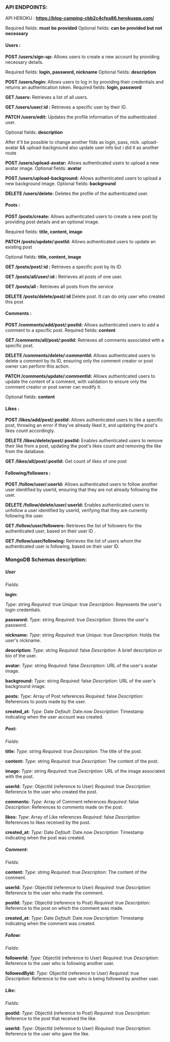 ### API ENDPOINTS:

API HEROKU : **https://blog-camping-cbb2c4cfea86.herokuapp.com/**

Required fields: **must be provided**
Optional fields: **can be provided but not necessary**

#### Users :

**POST /users/sign-up:** Allows users to create a new account by providing necessary details.

Required fields: **login, password, nickname**
Optional fields: **description**

**POST /users/login:** Allows users to log in by providing their credentials and returns an authentication token.
Required fields: **login, password**

**GET /users:** Retrieves a list of all users.

**GET /users/user/:id :** Retrieves a specific user by their ID.

**PATCH /users/edit:** Updates the profile information of the authenticated user.

Optional fields: **description**

After it'll be possible to change another filds as login, pass, nick.
upload-avatar && upload-background also update user info but i did it as another route

**POST /users/upload-avatar:** Allows authenticated users to upload a new avatar image.
Optional fields: **avatar**

**POST /users/upload-background:** Allows authenticated users to upload a new background image.
Optional fields: **background**

**DELETE /users/delete:** Deletes the profile of the authenticated user.

#### Posts :

**POST /posts/create:** Allows authenticated users to create a new post by providing post details and an optional image.

Required fields: **title, content, image**

**PATCH /posts/update/:postId:** Allows authenticated users to update an existing post

Optional fields: **title, content, image**

**GET /posts/post/:id :** Retrieves a specific post by its ID.

**GET /posts/all/user/:id :** Retrieves all posts of one user.

**GET /posts/all :** Retrieves all posts from the service

**DELETE /posts/delete/post/:id** Delete post. It can do only user who created this post

#### Comments :

**POST /comments/add/post/:postId:** Allows authenticated users to add a comment to a specific post.
Required fields: **content**

**GET /comments/all/post/:postId:** Retrieves all comments associated with a specific post.

**DELETE /comments/delete/:commentId:** Allows authenticated users to delete a comment by its ID, ensuring only the comment creator or post owner can perform this action.

**PATCH /comments/update/:commentId:** Allows authenticated users to update the content of a comment, with validation to ensure only the comment creator or post owner can modify it.

Optional fields: **content**

#### Likes :

**POST /likes/add/post/:postId:** Allows authenticated users to like a specific post, throwing an error if they've already liked it, and updating the post's likes count accordingly.

**DELETE /likes/delete/post/:postId:** Enables authenticated users to remove their like from a post, updating the post's likes count and removing the like from the database.

**GET /likes/all/post/:postId:** Get count of likes of one post


#### Following/followers :

**POST /follow/user/:userId:** Allows authenticated users to follow another user identified by userId, ensuring that they are not already following the user.

**DELETE /follow/delete/user/:userId:** Enables authenticated users to unfollow a user identified by userId, verifying that they are currently following the user.

**GET /follow/user/followers:** Retrieves the list of followers for the authenticated user, based on their user ID .

**GET /follow/user/following:** Retrieves the list of users whom the authenticated user is following, based on their user ID.

### MongoDB Schemas description:

##### User

*Fields*:

**login:**

*Type*: string
*Required*: true
*Unique*: true
*Description*: Represents the user's login credentials.

**password:**
*Type*: string
*Required*: true
*Description*: Stores the user's password.

**nickname:**
*Type*: string
*Required*: true
*Unique*: true
*Description*: Holds the user's nickname.

**description:**
*Type*: string
*Required*: false
*Description*: A brief description or bio of the user.

**avatar:**
*Type*: string
*Required*: false
*Description*: URL of the user's avatar image.

**background:**
*Type*: string
*Required*: false
*Description*: URL of the user's background image.

**posts:**
*Type*: Array of Post references
*Required*: false
*Description*: References to posts made by the user.


**created_at:**
*Type*: Date
*Default*: Date.now
*Description*: Timestamp indicating when the user account was created.

##### Post:


*Fields*:

**title:**
*Type*: string
*Required*: true
*Description*: The title of the post.

**content:**
*Type*: string
*Required*: true
*Description*: The content of the post.

**image:**
*Type*: string
*Required*: true
*Description*: URL of the image associated with the post.

**userId:**
*Type*: ObjectId (reference to User)
*Required*: true
*Description*: Reference to the user who created the post.

**comments:**
*Type*: Array of Comment references
*Required*: false
*Description*: References to comments made on the post.

**likes:**
*Type*: Array of Like references
*Required*: false
*Description*: References to likes received by the post.

**created_at:**
*Type*: Date
*Default*: Date.now
*Description*: Timestamp indicating when the post was created.

##### Comment:

*Fields*:

**content:**
*Type*: string
*Required*: true
*Description*: The content of the comment.

**userId:**
*Type*: ObjectId (reference to User)
*Required*: true
*Description*: Reference to the user who made the comment.

**postId:**
*Type*: ObjectId (reference to Post)
*Required*: true
*Description*: Reference to the post on which the comment was made.

**created_at:**
*Type*: Date
*Default*: Date.now
*Description*: Timestamp indicating when the comment was created.


##### Follow:
*Fields*:

**followerId:**
*Type*: ObjectId (reference to User)
*Required*: true
*Description*: Reference to the user who is following another user.

**followedById:**
*Type*: ObjectId (reference to User)
*Required*: true
*Description*: Reference to the user who is being followed by another user.

##### Like:
*Fields*:

**postId:**
*Type*: ObjectId (reference to Post)
*Required*: true
*Description*: Reference to the post that received the like.

**userId:**
*Type*: ObjectId (reference to User)
*Required*: true
*Description*: Reference to the user who gave the like.
